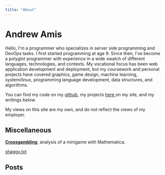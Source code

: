 ```yaml
---
title: "About"
---
```


# Andrew Amis

Hello, I'm a programmer who specializes in server side programming and DevOps tasks.
I first started programming at age 9. Since then, I've become a polyglot
programmer with experience in a wide swatch of different languages,
technologies, and contexts. My vocational focus has been web application
development and deployment, but my coursework and personal projects have covered
graphics, game design, machine learning, system/linux,
programming language development, data structures, and algorithms.

You can find my code on my [github](http://github.com/atamis), my projects
[ here ](/projects) on my site, and my writings below.

My views on this site are my own, and do not reflect the views of my employer.

## Miscellaneous

**[Crossgambling](/crossgambling/)**, analysis of a minigame with Mathematica.

[shaggy.txt](/shaggy.txt)

## Posts
